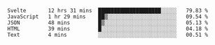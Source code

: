 <!--START_SECTION:waka-->
```text
Svelte       12 hrs 31 mins  ████████████████████░░░░░   79.83 % 
JavaScript   1 hr 29 mins    ██▒░░░░░░░░░░░░░░░░░░░░░░   09.54 % 
JSON         48 mins         █▒░░░░░░░░░░░░░░░░░░░░░░░   05.13 % 
HTML         39 mins         █░░░░░░░░░░░░░░░░░░░░░░░░   04.18 % 
Text         4 mins          ░░░░░░░░░░░░░░░░░░░░░░░░░   00.51 % 
```
<!--END_SECTION:waka-->
